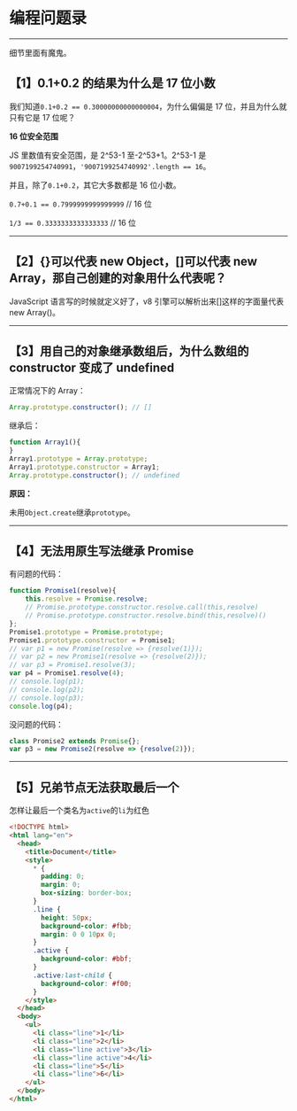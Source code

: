 #  编程问题录

---

细节里面有魔鬼。

## 【1】0.1+0.2 的结果为什么是 17 位小数

我们知道`0.1+0.2 == 0.30000000000000004`，为什么偏偏是 17 位，并且为什么就只有它是 17 位呢？

**16 位安全范围**

JS 里数值有安全范围，是 2^53-1 至-2^53+1。2^53-1 是`9007199254740991`，`'9007199254740992'.length == 16`。

并且，除了`0.1+0.2`，其它大多数都是 16 位小数。

`0.7+0.1 == 0.7999999999999999` // 16 位 

`1/3 == 0.3333333333333333` // 16 位

---

## 【2】{}可以代表 new Object，[]可以代表 new Array，那自己创建的对象用什么代表呢？

JavaScript 语言写的时候就定义好了，v8 引擎可以解析出来[]这样的字面量代表 new Array()。

---

## 【3】用自己的对象继承数组后，为什么数组的 constructor 变成了 undefined

正常情况下的 Array：

```js
Array.prototype.constructor(); // []
```

继承后：

```js
function Array1(){
}
Array1.prototype = Array.prototype;
Array1.prototype.constructor = Array1;
Array.prototype.constructor(); // undefined
```

**原因：**

未用`Object.create`继承`prototype`。

---

## 【4】无法用原生写法继承 Promise

有问题的代码：
```js
function Promise1(resolve){
    this.resolve = Promise.resolve;
    // Promise.prototype.constructor.resolve.call(this,resolve)
    // Promise.prototype.constructor.resolve.bind(this,resolve)()
};
Promise1.prototype = Promise.prototype;
Promise1.prototype.constructor = Promise1;
// var p1 = new Promise(resolve => {resolve(1)});
// var p2 = new Promise1(resolve => {resolve(2)});
// var p3 = Promise1.resolve(3);
var p4 = Promise1.resolve(4);
// console.log(p1);
// console.log(p2);
// console.log(p3);
console.log(p4);
```

没问题的代码：

```js
class Promise2 extends Promise{};
var p3 = new Promise2(resolve => {resolve(2)});
```

---

## 【5】兄弟节点无法获取最后一个

怎样让最后一个类名为`active`的`li`为红色

```html
<!DOCTYPE html>
<html lang="en">
  <head>
    <title>Document</title>
    <style>
      * {
        padding: 0;
        margin: 0;
        box-sizing: border-box;
      }
      .line {
        height: 50px;
        background-color: #fbb;
        margin: 0 0 10px 0;
      }
      .active {
        background-color: #bbf;
      }
      .active:last-child {
        background-color: #f00;
      }
    </style>
  </head>
  <body>
    <ul>
      <li class="line">1</li>
      <li class="line">2</li>
      <li class="line active">3</li>
      <li class="line active">4</li>
      <li class="line">5</li>
      <li class="line">6</li>
    </ul>
  </body>
</html>

```
